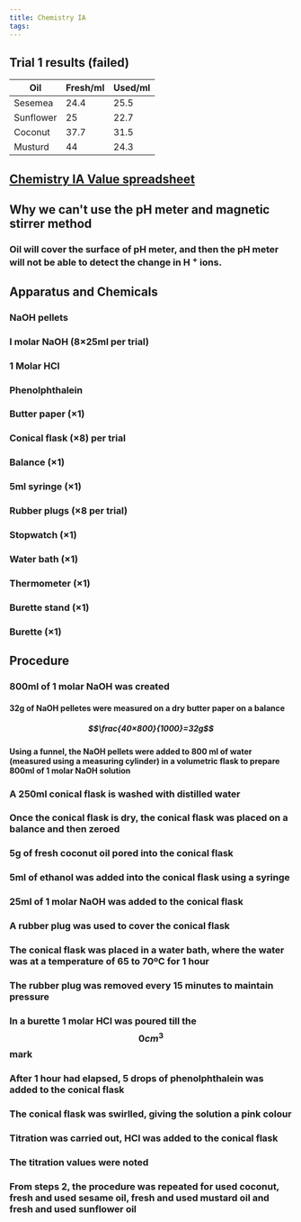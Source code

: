 ```yaml
---
title: Chemistry IA
tags:
---
```


## **Trial 1 results** (failed)
|Oil|Fresh/ml|Used/ml|
|---|---|---|
|Sesemea|24.4|25.5|
|Sunflower|25|22.7|
|Coconut|37.7|31.5|
|Musturd|44|24.3|
## [Chemistry IA Value spreadsheet](https://docs.google.com/spreadsheets/d/1hF17EZIdSuaCuxRtMliNgIUeRMZp3yZMx8qWHXdGXb8/edit#gid=0)
## **Why we can't use the pH meter and magnetic stirrer method**
### Oil will cover the surface of pH meter, and then the pH meter will not be able to detect the change in H $^+$ ions.
##
##
## **Apparatus and Chemicals**
### NaOH pellets
### I molar NaOH (8×25ml per trial)
### 1 Molar HCl
### Phenolphthalein
### Butter paper (×1)
### Conical flask (×8) per trial
### Balance (×1)
### 5ml syringe (×1)
### Rubber plugs (×8 per trial)
### Stopwatch (×1)
### Water bath (×1)
### Thermometer (×1)
### Burette stand (×1)
### Burette (×1)
## **Procedure**
### 800ml of 1 molar NaOH was created
#### 32g of NaOH pelletes were measured on a dry butter paper on a balance
##### $$\frac{40×800}{1000}=32g$$
#### Using a funnel, the NaOH pellets were added to 800 ml of water (measured using a measuring cylinder) in a volumetric flask to prepare 800ml of 1 molar NaOH solution
### A 250ml conical flask is washed with distilled water
### Once the conical flask is dry, the conical flask was placed on a balance and then zeroed
### 5g of fresh coconut oil pored into the conical flask
### 5ml of ethanol was added into the conical flask using a syringe
### 25ml of 1 molar NaOH was added to the conical flask
### A rubber plug was used to cover the conical flask
### The conical flask was placed in a water bath, where the water was at a temperature of 65 to 70ºC for 1 hour
### The rubber plug was removed every 15 minutes to maintain pressure
### In a burette 1 molar HCl was poured till the $$0cm^3$$ mark
### After 1 hour had elapsed, 5 drops of phenolphthalein was added to the conical flask
### The conical flask was swirlled, giving the solution a pink colour
### Titration was carried out, HCl was added to the conical flask
### The titration values were noted
### From steps 2, the procedure was repeated for used coconut, fresh and used sesame oil, fresh and used mustard oil and fresh and used sunflower oil
